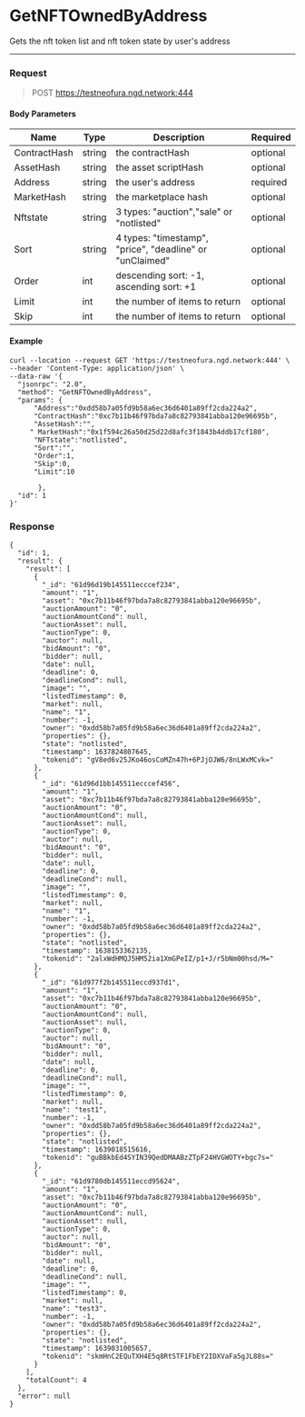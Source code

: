 # GetNFTOwnedByAddress
Gets the nft token list and nft token state by user's address
<hr>

### Request

> POST https://testneofura.ngd.network:444

#### Body Parameters

|    Name    | Type | Description | Required |
| ---------- | --- |    ------    | ----|
| ContractHash     | string|  the contractHash| optional |
| AssetHash     | string|  the asset scriptHash| optional |
| Address     | string|  the user's address| required|
| MarketHash     | string| the marketplace hash | optional |
| Nftstate     | string| 3 types: "auction","sale" or "notlisted"| optional |
| Sort     | string| 4 types: "timestamp", "price", "deadline" or "unClaimed"| optional |
| Order     | int|  descending sort: -1, ascending sort: +1| optional |
| Limit    | int|  the number of items to return| optional|
| Skip    | int|  the number of items to return| optional |



#### Example
```
curl --location --request GET 'https://testneofura.ngd.network:444' \
--header 'Content-Type: application/json' \
--data-raw '{
  "jsonrpc": "2.0",
  "method": "GetNFTOwnedByAddress",
  "params": {
      "Address":"0xdd58b7a05fd9b58a6ec36d6401a89ff2cda224a2", 
      "ContractHash":"0xc7b11b46f97bda7a8c82793841abba120e96695b",
      "AssetHash":"",
     " MarketHash":"0x1f594c26a50d25d22d8afc3f1843b4ddb17cf180",
      "NFTstate":"notlisted",
      "Sort":"",
      "Order":1,       
      "Skip":0,
      "Limit":10
     
       },
  "id": 1
}'
```
### Response
```json5
{
  "id": 1,
  "result": {
    "result": [
      {
        "_id": "61d96d19b145511ecccef234",
        "amount": "1",
        "asset": "0xc7b11b46f97bda7a8c82793841abba120e96695b",
        "auctionAmount": "0",
        "auctionAmountCond": null,
        "auctionAsset": null,
        "auctionType": 0,
        "auctor": null,
        "bidAmount": "0",
        "bidder": null,
        "date": null,
        "deadline": 0,
        "deadlineCond": null,
        "image": "",
        "listedTimestamp": 0,
        "market": null,
        "name": "1",
        "number": -1,
        "owner": "0xdd58b7a05fd9b58a6ec36d6401a89ff2cda224a2",
        "properties": {},
        "state": "notlisted",
        "timestamp": 1637824807645,
        "tokenid": "gV8ed6v25JKo46osCoMZn47h+6PJjOJW6/8nLWxMCvk="
      },
      {
        "_id": "61d96d1bb145511ecccef456",
        "amount": "1",
        "asset": "0xc7b11b46f97bda7a8c82793841abba120e96695b",
        "auctionAmount": "0",
        "auctionAmountCond": null,
        "auctionAsset": null,
        "auctionType": 0,
        "auctor": null,
        "bidAmount": "0",
        "bidder": null,
        "date": null,
        "deadline": 0,
        "deadlineCond": null,
        "image": "",
        "listedTimestamp": 0,
        "market": null,
        "name": "1",
        "number": -1,
        "owner": "0xdd58b7a05fd9b58a6ec36d6401a89ff2cda224a2",
        "properties": {},
        "state": "notlisted",
        "timestamp": 1638153362135,
        "tokenid": "2alxWdHMQJ5HM52ia1XmGPeIZ/p1+J/r5bNm00hsd/M="
      },
      {
        "_id": "61d977f2b145511eccd937d1",
        "amount": "1",
        "asset": "0xc7b11b46f97bda7a8c82793841abba120e96695b",
        "auctionAmount": "0",
        "auctionAmountCond": null,
        "auctionAsset": null,
        "auctionType": 0,
        "auctor": null,
        "bidAmount": "0",
        "bidder": null,
        "date": null,
        "deadline": 0,
        "deadlineCond": null,
        "image": "",
        "listedTimestamp": 0,
        "market": null,
        "name": "test1",
        "number": -1,
        "owner": "0xdd58b7a05fd9b58a6ec36d6401a89ff2cda224a2",
        "properties": {},
        "state": "notlisted",
        "timestamp": 1639018515616,
        "tokenid": "guBBkbEd4SYIN39QedDMAABzZTpF24HVGWOTY+bgc7s="
      },
      {
        "_id": "61d9780db145511eccd95624",
        "amount": "1",
        "asset": "0xc7b11b46f97bda7a8c82793841abba120e96695b",
        "auctionAmount": "0",
        "auctionAmountCond": null,
        "auctionAsset": null,
        "auctionType": 0,
        "auctor": null,
        "bidAmount": "0",
        "bidder": null,
        "date": null,
        "deadline": 0,
        "deadlineCond": null,
        "image": "",
        "listedTimestamp": 0,
        "market": null,
        "name": "test3",
        "number": -1,
        "owner": "0xdd58b7a05fd9b58a6ec36d6401a89ff2cda224a2",
        "properties": {},
        "state": "notlisted",
        "timestamp": 1639031005657,
        "tokenid": "skmHnC2EQuTXH4E5q8RtSTF1FbEY2IDXVaFa5gJL88s="
      }
    ],
    "totalCount": 4
  },
  "error": null
}
```
###  
